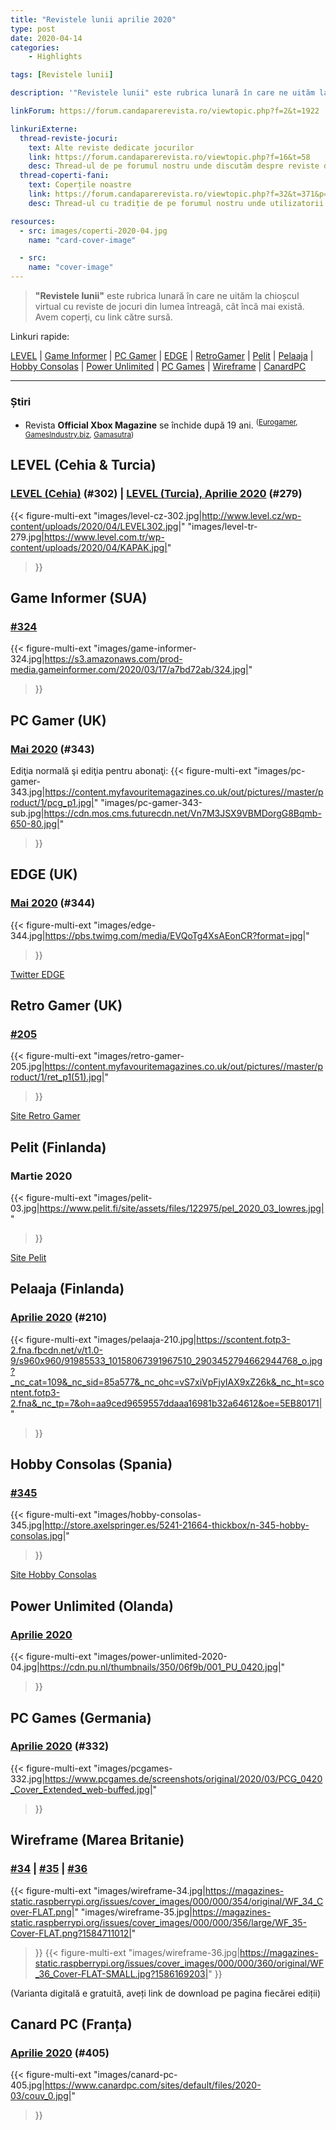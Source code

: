 ```yaml
---
title: "Revistele lunii aprilie 2020"
type: post
date: 2020-04-14
categories:
    - Highlights

tags: [Revistele lunii]

description: '"Revistele lunii" este rubrica lunară în care ne uităm la chioșcul virtual cu reviste de jocuri din lumea întreagă, cât încă mai există. Avem coperți, cu link către sursă.'

linkForum: https://forum.candaparerevista.ro/viewtopic.php?f=2&t=1922

linkuriExterne:
  thread-reviste-jocuri:
    text: Alte reviste dedicate jocurilor
    link: https://forum.candaparerevista.ro/viewtopic.php?f=16&t=58
    desc: Thread-ul de pe forumul nostru unde discutăm despre reviste de jocuri
  thread-coperti-fani:
    text: Coperțile noastre
    link: https://forum.candaparerevista.ro/viewtopic.php?f=32&t=371&p=7346
    desc: Thread-ul cu tradiție de pe forumul nostru unde utilizatorii își creează propriile coperți de reviste

resources:
  - src: images/coperti-2020-04.jpg
    name: "card-cover-image"

  - src:
    name: "cover-image"
---
```


> **"Revistele lunii"** este rubrica lunară în care ne uităm la chioșcul virtual cu reviste de jocuri din lumea întreagă, cât încă mai există. Avem coperți, cu link către sursă.

Linkuri rapide:

[LEVEL](#level-cehia-turcia) | [Game Informer](#game-informer-sua) | [PC Gamer](#pc-gamer-uk) | [EDGE](#edge-uk) | [RetroGamer](#retro-gamer-uk) | [Pelit](#pelit-finlanda) | [Pelaaja](#pelaaja-finlanda) | [Hobby Consolas](#hobby-consolas-spania) | [Power Unlimited](#power-unlimited-olanda) | [PC Games](#pc-games-germania) | [Wireframe](#wireframe-marea-britanie) | [CanardPC](#canard-pc-franța)

---

### Știri

* Revista **Official Xbox Magazine** se închide după 19 ani. <sup>([Eurogamer](https://www.eurogamer.net/articles/2020-03-30-long-running-official-xbox-magazine-shuts-down), [GamesIndustry.biz](https://www.gamesindustry.biz/articles/2020-03-30-official-xbox-magazine-closed), [Gamasutra](https://www.gamasutra.com/view/news/360316/Future_shuts_down_Official_Xbox_Magazine_after_almost_two_decades.php))</sup>
                                                             

## LEVEL (Cehia & Turcia)
### [LEVEL (Cehia)](http://www.level.cz/starsi-cisla/level-302/) (#302) | [LEVEL (Turcia), Aprilie 2020](https://www.level.com.tr/haber/level-nisan-279-sayisi-bayilerde.html) (#279)
{{< figure-multi-ext
	"images/level-cz-302.jpg|http://www.level.cz/wp-content/uploads/2020/04/LEVEL302.jpg|"
	"images/level-tr-279.jpg|https://www.level.com.tr/wp-content/uploads/2020/04/KAPAK.jpg|"
>}}

## Game Informer (SUA)
### [#324](https://www.gameinformer.com/cover-reveal/2020/03/17/cover-reveal-resident-evil-3)
{{< figure-multi-ext
	"images/game-informer-324.jpg|https://s3.amazonaws.com/prod-media.gameinformer.com/2020/03/17/a7bd72ab/324.jpg|"
>}}

## PC Gamer (UK)
### [Mai 2020](https://www.pcgamer.com/pc-gamer-uk-may-issue-retro-special/) (#343)
Ediţia normală şi ediţia pentru abonaţi:
{{< figure-multi-ext
	"images/pc-gamer-343.jpg|https://content.myfavouritemagazines.co.uk/out/pictures//master/product/1/pcg_p1.jpg|"
	"images/pc-gamer-343-sub.jpg|https://cdn.mos.cms.futurecdn.net/Vn7M3JSX9VBMDorgG8Bqmb-650-80.jpg|"
>}}

## EDGE (UK)
### [Mai 2020](https://www.myfavouritemagazines.co.uk/gaming/edge-magazine-back-issues/edge-may-2020-issue-344/) (#344)
{{< figure-multi-ext
	"images/edge-344.jpg|https://pbs.twimg.com/media/EVQoTg4XsAEonCR?format=jpg|"
>}}

[Twitter EDGE](https://twitter.com/edgeonline)

## Retro Gamer (UK)
### [#205](https://www.myfavouritemagazines.co.uk/retro-gamer-print-back-issues/retro-gamer-issue-205/)
{{< figure-multi-ext
	"images/retro-gamer-205.jpg|https://content.myfavouritemagazines.co.uk/out/pictures//master/product/1/ret_p1(51).jpg|"
>}}

[Site Retro Gamer](https://www.retrogamer.net/)

## Pelit (Finlanda)
### Martie 2020
{{< figure-multi-ext
	"images/pelit-03.jpg|https://www.pelit.fi/site/assets/files/122975/pel_2020_03_lowres.jpg|"
>}}

[Site Pelit](https://www.pelit.fi/ )

## Pelaaja (Finlanda)
### [Aprilie 2020](https://pelaaja.fi/lehdet/huhtikuun-pelaaja-lehti-luettavissa-ilmaiseksi) (#210)
{{< figure-multi-ext
	"images/pelaaja-210.jpg|https://scontent.fotp3-2.fna.fbcdn.net/v/t1.0-9/s960x960/91985533_10158067391967510_2903452794662944768_o.jpg?_nc_cat=109&_nc_sid=85a577&_nc_ohc=vS7xiVpFjyIAX9xZ26k&_nc_ht=scontent.fotp3-2.fna&_nc_tp=7&oh=aa9ced9659557ddaaa16981b32a64612&oe=5EB80171|"
>}}

## Hobby Consolas (Spania)
### [#345](http://store.axelspringer.es/n-345-hobby-consolas.html)
{{< figure-multi-ext
	"images/hobby-consolas-345.jpg|http://store.axelspringer.es/5241-21664-thickbox/n-345-hobby-consolas.jpg|"
>}}

[Site Hobby Consolas](https://www.hobbyconsolas.com/)

## Power Unlimited (Olanda)
### [Aprilie 2020](https://www.pu.nl/magazine/edities/power-unlimited-2020-4)
{{< figure-multi-ext
	"images/power-unlimited-2020-04.jpg|https://cdn.pu.nl/thumbnails/350/06f9b/001_PU_0420.jpg|"
>}}

## PC Games (Germania)
### [Aprilie 2020](https://www.pcgames.de/PC-Games-Brands-19921/News/04-20-Baldurs-Gate-3-1346056/) (#332)
{{< figure-multi-ext
	"images/pcgames-332.jpg|https://www.pcgames.de/screenshots/original/2020/03/PCG_0420_Cover_Extended_web-buffed.jpg|"
>}}

## Wireframe (Marea Britanie)
### [#34](https://wireframe.raspberrypi.org/issues/34/) | [#35](https://wireframe.raspberrypi.org/issues/35) | [#36](https://wireframe.raspberrypi.org/issues/36)
{{< figure-multi-ext
	"images/wireframe-34.jpg|https://magazines-static.raspberrypi.org/issues/cover_images/000/000/354/original/WF_34_Cover-FLAT.png|"
	"images/wireframe-35.jpg|https://magazines-static.raspberrypi.org/issues/cover_images/000/000/356/large/WF_35-Cover-FLAT.png?1584711012|"
>}}
{{< figure-multi-ext
	"images/wireframe-36.jpg|https://magazines-static.raspberrypi.org/issues/cover_images/000/000/360/original/WF_36_Cover-FLAT-SMALL.jpg?1586169203|"
>}}

(Varianta digitală e gratuită, aveți link de download pe pagina fiecărei ediții)

## Canard PC (Franța)
### [Aprilie 2020](https://www.canardpc.com/numero/405) (#405)
{{< figure-multi-ext
	"images/canard-pc-405.jpg|https://www.canardpc.com/sites/default/files/2020-03/couv_0.jpg|"
>}}
